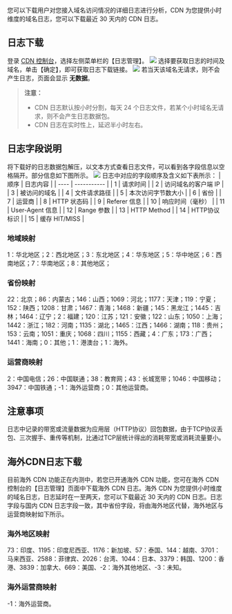 您可以下载用户对您接入域名访问情况的详细日志进行分析，CDN 为您提供小时维度的域名日志，您可以下载最近 30 天内的 CDN 日志。

## 日志下载
登录 [CDN 控制台](https://console.qcloud.com/cdn)，选择左侧菜单栏的【日志管理】。
![](https://mc.qcloudimg.com/static/img/32a9db3c12cd53b24d1daa289ccaac3b/logs_manage.png)
选择要获取日志的时间及域名，单击【确定】，即可获取日志下载链接。
![](https://mc.qcloudimg.com/static/img/123ef1899acc4613effb3b11d4a28f75/logs_manage2.png)
若当天该域名无请求，则不会产生日志，页面会显示 **无数据**。
> **注意：**
> + CDN 日志默认按小时分割，每天 24 个日志文件，若某个小时域名无请求，则不会产生日志数据包。
> + CDN 日志在实时性上，延迟半小时左右。

## 日志字段说明
将下载好的日志数据包解压，以文本方式查看日志文件，可以看到各字段信息以空格隔开。部分信息如下图所示。
![](https://mc.qcloudimg.com/static/img/a3ef1ea051dc277872ec10a7135872df/logs.png)
日志中对应的字段顺序及含义如下表所示：
| 顺序   | 日志内容        |
| ---- | ----------- |
| 1    | 请求时间        |
| 2    | 访问域名的客户端 IP  |
| 3    | 被访问的域名      |
| 4    | 文件请求路径      |
| 5    | 本次访问字节数大小   |
| 6    | 省份          |
| 7    | 运营商         |
| 8    | HTTP 状态码    |
| 9    | Referer 信息  |
| 10   | 响应时间（毫秒）    |
| 11   | User-Agent 信息  |
| 12   | Range 参数    |
| 13   | HTTP Method |
| 14   | HTTP协议标识    |
| 15   | 缓存 HIT/MISS  |

### 地域映射
1：华北地区；2：西北地区；3：东北地区；4：华东地区；5：华中地区；6：西南地区；7：华南地区；8：其他地区；

### 省份映射
22：北京；86：内蒙古；146：山西；1069：河北；1177：天津；119：宁夏；152：陕西；1208：甘肃；1467：青海；1468：新疆；145：黑龙江；1445：吉林；1464：辽宁；2：福建；120：江苏；121：安徽；122：山东；1050：上海；1442：浙江；182：河南；1135：湖北；1465：江西；1466：湖南；118：贵州；153：云南；1051：重庆；1068：四川；1155：西藏；4：广东；173：广西；1441：海南；0：其他；1：港澳台；1：海外。

### 运营商映射
2：中国电信；26：中国联通；38：教育网；43：长城宽带；1046：中国移动；3947：中国铁通；-1：海外运营商；0：其他运营商。



## 注意事项
日志中记录的带宽或流量数据为应用层（HTTP协议）回包数据，由于TCP协议丢包、三次握手、重传等机制，比通过TCP层统计得出的消耗带宽或消耗流量要小。

## 海外CDN日志下载
目前海外 CDN 功能正在内测中，若您已开通海外 CDN 功能，您可在海外 CDN 控制台的【日志管理】页面中下载海外 CDN 日志。海外 CDN 为您提供小时维度的域名日志，日志延时在一至两天，您可以下载最近 30 天内的 CDN 日志。日志字段与国内 CDN 日志字段一致，其中省份字段，将由海外地区代替，海外地区与运营商映射如下所示。

### 海外地区映射
73：印度、1195：印度尼西亚、1176：新加坡、57：泰国、144：越南、3701：马来西亚、2588：菲律宾、2026：台湾、1044：日本、3379：韩国、1200：香港、3839：加拿大、669：美国、-2：海外其他地区、-3：未知。

### 海外运营商映射
-1：海外运营商。
